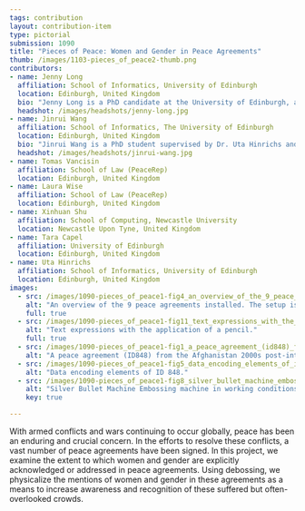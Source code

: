 ```yaml
---
tags: contribution
layout: contribution-item
type: pictorial
submission: 1090
title: "Pieces of Peace: Women and Gender in Peace Agreements"
thumb: /images/1103-pieces_of_peace2-thumb.png
contributors: 
- name: Jenny Long
  affiliation: School of Informatics, University of Edinburgh
  location: Edinburgh, United Kingdom
  bio: "Jenny Long is a PhD candidate at the University of Edinburgh, affiliated with the VisHub Lab under the supervision of Dr. Uta Hinrichs and Dr. Tara Capel. Her research focuses on questioning the data visualization design process and critique through a feminist and intersectional lens."
  headshot: /images/headshots/jenny-long.jpg
- name: Jinrui Wang
  affiliation: School of Informatics, The University of Edinburgh
  location: Edinburgh, United Kingdom
  bio: "Jinrui Wang is a PhD student supervised by Dr. Uta Hinrichs and Dr. Benjamin Bach. Her research focuses on visualization atlases as an emerging form of open data visualizations. She has a strong passion in visualization design, and actively collaborates with PeaceRep where this artwork was created."
  headshot: /images/headshots/jinrui-wang.jpg
- name: Tomas Vancisin
  affiliation: School of Law (PeaceRep)
  location: Edinburgh, United Kingdom
- name: Laura Wise
  affiliation: School of Law (PeaceRep)
  location: Edinburgh, United Kingdom
- name: Xinhuan Shu
  affiliation: School of Computing, Newcastle University
  location: Newcastle Upon Tyne, United Kingdom
- name: Tara Capel
  affiliation: University of Edinburgh
  location: Edinburgh, United Kingdom
- name: Uta Hinrichs
  affiliation: School of Informatics, University of Edinburgh
  location: Edinburgh, United Kingdom
images: 
  - src: /images/1090-pieces_of_peace1-fig4_an_overview_of_the_9_peace_agreements_installed.jpg
    alt: "An overview of the 9 peace agreements installed. The setup is part of the 22 agreements in the Afghanistan 2000s post-intervention process, which spans from July 22, 2010, to February 29, 2020."
    full: true
  - src: /images/1090-pieces_of_peace1-fig11_text_expressions_with_the_application_of_a_pencil.jpg
    alt: "Text expressions with the application of a pencil."
    full: true 
  - src: /images/1090-pieces_of_peace1-fig1_a_peace_agreement_(id848)_from_the_afghanistan_2000s_post-intervention_process.jpg
    alt: "A peace agreement (ID848) from the Afghanistan 2000s post-intervention process."
  - src: /images/1090-pieces_of_peace1-fig5_data_encoding_elements_of_id_848.jpg
    alt: "Data encoding elements of ID 848."
  - src: /images/1090-pieces_of_peace1-fig8_silver_bullet_machine_embossing_machine_in_working_conditions.jpg
    alt: "Silver Bullet Machine Embossing machine in working conditions."
    key: true

---
```


With armed conflicts and wars continuing to occur globally, peace has
been an enduring and crucial concern. In the efforts to resolve these
conflicts, a vast number of peace agreements have been signed. In this
project, we examine the extent to which women and gender are explicitly
acknowledged or addressed in peace agreements. Using debossing, we
physicalize the mentions of women and gender in these agreements as a
means to increase awareness and recognition of these suffered but
often-overlooked crowds.
